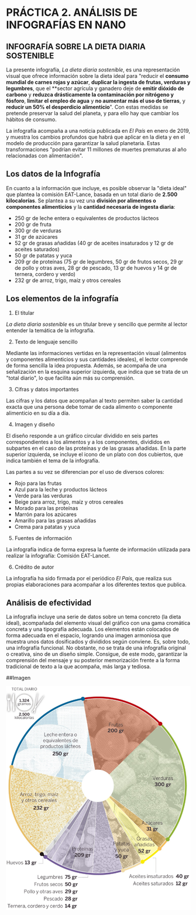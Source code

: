 # PRÁCTICA 2. ANÁLISIS DE INFOGRAFÍAS EN NANO

## INFOGRAFÍA SOBRE LA DIETA DIARIA SOSTENIBLE

La presente infografía, _La dieta diaria sostenible_, es una representación visual que ofrece información sobre la dieta ideal para "reducir el **consumo mundial de carnes rojas y azúcar**, **duplicar la ingesta de frutas, verduras y legumbres**, que el **sector agrícula y ganadero deje de **emitir dióxido de carbono** y **reduzca drásticamente la contaminación por nitrógeno y fósforo**, **limitar el empleo de agua** y **no aumentar más el uso de tierras**, y **reducir un 50% el desperdicio alimenticio**". Con estas medidas se pretende preservar la salud del planeta, y para ello hay que cambiar los hábitos de consumo. 
  
La infografía acompaña a una noticia publicada en _El País_ en enero de 2019, y muestra los cambios profundos que habrá que aplicar en la dieta y en el modelo de producción para garantizar la salud planetaria. Estas transformaciones "podrían evitar 11 millones de muertes prematuras al año relacionadas con alimentación".

## Los datos de la Infografía

En cuanto a la información que incluye, es posible observar la "dieta ideal" que plantea la comisión EAT-Lance, basada en un total diario de **2.500 kilocalorías**. Se plantea a su vez una **división por alimentos o componentes alimenticios** y la **cantidad necesaria de ingesta diaria**:

- 250 gr de leche entera o equivalentes de productos lácteos
- 200 gr de fruta
- 300 gr de verduras
- 31 gr de azúcares
- 52 gr de grasas añadidas (40 gr de aceites insaturados y 12 gr de aceites saturados)
- 50 gr de patatas y yuca
- 209 gr de proteínas (75 gr de legumbres, 50 gr de frutos secos, 29 gr de pollo y otras aves, 28 gr de pescado, 13 gr de huevos y 14 gr de ternera, cordero y verdo)
- 232 gr de arroz, trigo, maíz y otros cereales

## Los elementos de la infografía

1. El titular

_La dieta diaria sostenible_ es un titular breve y sencillo que permite al lector entender la temática de la infografía. 

2. Texto de lenguaje sencillo

Mediante las informaciones vertidas en la representación visual (alimentos y componentes alimenticios y sus cantidades ideales), el lector comprende de forma sencilla la idea propuesta. Además, se acompaña de una señalización en la esquina superior izquierda, que indica que se trata de un "total diario", lo que facilita aún más su comprensión. 

3. Cifras y datos importantes 

Las cifras y los datos que acompañan al texto permiten saber la cantidad exacta que una persona debe tomar de cada alimento o componente alimenticio en su día a día.

4. Imagen y diseño

El diseño responde a un gráfico circular dividido en seis partes correspondientes a los alimentos y a los componentes, divididos en subpartes en el caso de las proteínas y de las grasas añadidas. En la parte superior izquierda, se incluye el icono de un plato con dos cubiertos, que indica también el tema de la infografía. 

Las partes a su vez se diferencian por el uso de diversos colores:

- Rojo para las frutas
- Azul para la leche y productos lácteos
- Verde para las verduras
- Beige para arroz, trigo, maíz y otros cereales
- Morado para las proteínas
- Marrón para los azúcares
- Amarillo para las grasas añadidas
- Crema para patatas y yuca

5. Fuentes de información

La infografía indica de forma expresa la fuente de información utilizada para realizar la infografía: Comisión EAT-Lancet.

6. Crédito de autor

La infografía ha sido firmada por el periódico _El País_, que realiza sus propias elaboraciones para acompañar a los diferentes textos que publica.

## Análisis de efectividad

La infografía incluye una serie de datos sobre un tema concreto (la dieta ideal), acompañada del elemento visual del gráfico con una gama cromática concreta y una tipografía adecuada. Los elementos están colocados de forma adecuada en el espacio, logrando una imagen armoniosa que muestra unos datos dosificados y divididos según conviene. Es, sobre todo, una infografía funcional. No obstante, no se trata de una infografía original o creativa, sino de un diseño simple. Consigue, de este modo, garantizar la comprensión del mensaje y su posterior memorización frente a la forma tradicional de texto a la que acompaña, más larga y tediosa. 

##Imagen

![infografia.jpeg](/img/infografia.jpeg)
